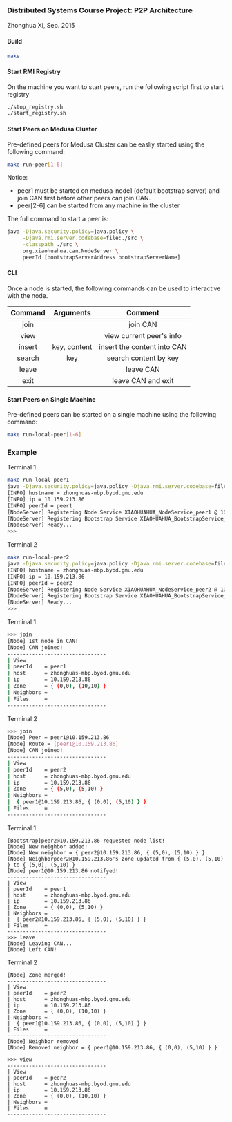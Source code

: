 ### Distributed Systems Course Project: P2P Architecture
Zhonghua Xi, Sep. 2015

#### Build
```bash
make
```

#### Start RMI Registry
On the machine you want to start peers, run the following script first to start registry 
```bash
./stop_registry.sh
./start_registry.sh
```

#### Start Peers on Medusa Cluster

Pre-defined peers for Medusa Cluster can be easliy started using the following command:
```bash
make run-peer[1-6]
```

Notice: 
* peer1 must be started on medusa-node1 (default bootstrap server) and join CAN first before other peers can join CAN.
* peer[2-6] can be started from any machine in the cluster

The full command to start a peer is:
```bash
java -Djava.security.policy=java.policy \
     -Djava.rmi.server.codebase=file:./src \
     -classpath ./src \
     org.xiaohuahua.can.NodeServer \
     peerId [bootstrapServerAddress bootstrapServerName]
```

#### CLI
Once a node is started, the following commands can be used to interactive with the node.

| Command | Arguments    | Comment                     |
|:-------:|:------------:|:---------------------------:|
| join    |              | join CAN                    |
| view    |              | view current peer's info    |
| insert  | key, content | insert the content into CAN |
| search  | key          | search content by key       |
| leave   |              | leave CAN                   |
| exit    |              | leave CAN and exit          |


#### Start Peers on Single Machine
Pre-defined peers can be started on a single machine using the following command:
```bash
make run-local-peer[1-6]
```

### Example
Terminal 1
```bash
make run-local-peer1
java -Djava.security.policy=java.policy -Djava.rmi.server.codebase=file:./src -classpath ./src org.xiaohuahua.can.NodeServer peer1
[INFO] hostname = zhonghuas-mbp.byod.gmu.edu
[INFO] ip = 10.159.213.86
[INFO] peerId = peer1
[NodeServer] Registering Node Service XIAOHUAHUA_NodeService_peer1 @ 10.159.213.86
[NodeServer] Registering Bootstrap Service XIAOHUAHUA_BootstrapService_peer1 @ 10.159.213.86
[NodeServer] Ready...
>>>
```

Terminal 2
```bash
make run-local-peer2
java -Djava.security.policy=java.policy -Djava.rmi.server.codebase=file:./src -classpath ./src org.xiaohuahua.can.NodeServer peer2 localhost peer1
[INFO] hostname = zhonghuas-mbp.byod.gmu.edu
[INFO] ip = 10.159.213.86
[INFO] peerId = peer2
[NodeServer] Registering Node Service XIAOHUAHUA_NodeService_peer2 @ 10.159.213.86
[NodeServer] Registering Bootstrap Service XIAOHUAHUA_BootstrapService_peer2 @ 10.159.213.86
[NodeServer] Ready...
>>>
```

Terminal 1
```bash
>>> join
[Node] 1st node in CAN!
[Node] CAN joined!
--------------------------------
| View
| peerId    = peer1
| host      = zhonghuas-mbp.byod.gmu.edu
| ip        = 10.159.213.86
| Zone      = { (0,0), (10,10) }
| Neighbors =
| Files     =
--------------------------------
```

Terminal 2
```bash
>>> join
[Node] Peer = peer1@10.159.213.86
[Node] Route = [peer1@10.159.213.86]
[Node] CAN joined!
--------------------------------
| View
| peerId    = peer2
| host      = zhonghuas-mbp.byod.gmu.edu
| ip        = 10.159.213.86
| Zone      = { (5,0), (5,10) }
| Neighbors =
|  { peer1@10.159.213.86, { (0,0), (5,10) } }
| Files     =
--------------------------------
```

Terminal 1
```
[Bootstrap]peer2@10.159.213.86 requested node list!
[Node] New neighbor added!
[Node] New neighbor = { peer2@10.159.213.86, { (5,0), (5,10) } }
[Node] Neighborpeer2@10.159.213.86's zone updated from { (5,0), (5,10) } to { (5,0), (5,10) }
[Node] peer1@10.159.213.86 notifyed!
--------------------------------
| View
| peerId    = peer1
| host      = zhonghuas-mbp.byod.gmu.edu
| ip        = 10.159.213.86
| Zone      = { (0,0), (5,10) }
| Neighbors =
|  { peer2@10.159.213.86, { (5,0), (5,10) } }
| Files     =
--------------------------------
>>> leave
[Node] Leaving CAN...
[Node] Left CAN!
```

Terminal 2
```
[Node] Zone merged!
--------------------------------
| View
| peerId    = peer2
| host      = zhonghuas-mbp.byod.gmu.edu
| ip        = 10.159.213.86
| Zone      = { (0,0), (10,10) }
| Neighbors =
|  { peer1@10.159.213.86, { (0,0), (5,10) } }
| Files     =
--------------------------------
[Node] Neighbor removed
[Node] Removed neighbor = { peer1@10.159.213.86, { (0,0), (5,10) } }

>>> view
--------------------------------
| View
| peerId    = peer2
| host      = zhonghuas-mbp.byod.gmu.edu
| ip        = 10.159.213.86
| Zone      = { (0,0), (10,10) }
| Neighbors =
| Files     =
--------------------------------
```

